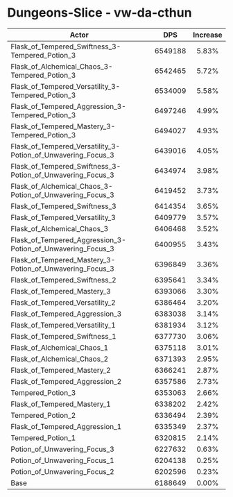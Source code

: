 # Dungeons-Slice - vw-da-cthun
| Actor | DPS | Increase |
|---|:---:|:---:|
|Flask_of_Tempered_Swiftness_3-Tempered_Potion_3|6549188|5.83%|
|Flask_of_Alchemical_Chaos_3-Tempered_Potion_3|6542465|5.72%|
|Flask_of_Tempered_Versatility_3-Tempered_Potion_3|6534009|5.58%|
|Flask_of_Tempered_Aggression_3-Tempered_Potion_3|6497246|4.99%|
|Flask_of_Tempered_Mastery_3-Tempered_Potion_3|6494027|4.93%|
|Flask_of_Tempered_Versatility_3-Potion_of_Unwavering_Focus_3|6439016|4.05%|
|Flask_of_Tempered_Swiftness_3-Potion_of_Unwavering_Focus_3|6434974|3.98%|
|Flask_of_Alchemical_Chaos_3-Potion_of_Unwavering_Focus_3|6419452|3.73%|
|Flask_of_Tempered_Swiftness_3|6414354|3.65%|
|Flask_of_Tempered_Versatility_3|6409779|3.57%|
|Flask_of_Alchemical_Chaos_3|6406468|3.52%|
|Flask_of_Tempered_Aggression_3-Potion_of_Unwavering_Focus_3|6400955|3.43%|
|Flask_of_Tempered_Mastery_3-Potion_of_Unwavering_Focus_3|6396849|3.36%|
|Flask_of_Tempered_Swiftness_2|6395641|3.34%|
|Flask_of_Tempered_Mastery_3|6393066|3.30%|
|Flask_of_Tempered_Versatility_2|6386464|3.20%|
|Flask_of_Tempered_Aggression_3|6383038|3.14%|
|Flask_of_Tempered_Versatility_1|6381934|3.12%|
|Flask_of_Tempered_Swiftness_1|6377730|3.06%|
|Flask_of_Alchemical_Chaos_1|6375118|3.01%|
|Flask_of_Alchemical_Chaos_2|6371393|2.95%|
|Flask_of_Tempered_Mastery_2|6366241|2.87%|
|Flask_of_Tempered_Aggression_2|6357586|2.73%|
|Tempered_Potion_3|6353063|2.66%|
|Flask_of_Tempered_Mastery_1|6338202|2.42%|
|Tempered_Potion_2|6336494|2.39%|
|Flask_of_Tempered_Aggression_1|6335349|2.37%|
|Tempered_Potion_1|6320815|2.14%|
|Potion_of_Unwavering_Focus_3|6227632|0.63%|
|Potion_of_Unwavering_Focus_1|6204138|0.25%|
|Potion_of_Unwavering_Focus_2|6202596|0.23%|
|Base|6188649|0.00%|
